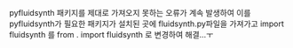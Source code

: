 pyfluidsynth 패키지를 제대로 가져오지 못하는 오류가 계속 발생하여 이를 pyfluidsynth가 필요한 패키지가 설치된 곳에 fluidsynth.py파일을 가져가고 import fluidsynth 를 from . import fluidsynth 로 변경하여 해결...ㅜ